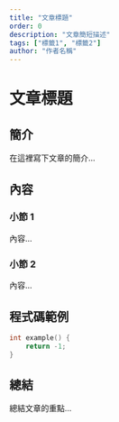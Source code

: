 ```yaml
---
title: "文章標題"
order: 0
description: "文章簡短描述"
tags: ["標籤1", "標籤2"]
author: "作者名稱"
---
```


# 文章標題

## 簡介

在這裡寫下文章的簡介...

## 內容

### 小節 1

內容...

### 小節 2

內容...

## 程式碼範例

```cpp
int example() {
    return -1;
}
```

## 總結

總結文章的重點...
